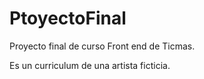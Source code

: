 # PtoyectoFinal

Proyecto final de curso Front end de Ticmas.

Es un curriculum de una artista ficticia. 
